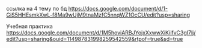 ссылка на 4 тему по бд 
https://docs.google.com/document/d/1-GiS5HHEsmkXwL-f8Ma9wUjM9tnaMzfC5nnqWZ1OcCU/edit?usp=sharing

Учебная практика https://docs.google.com/document/d/1M5hoviARBJYojxXxwwXiKiifvC3gI7lj/edit?usp=sharing&ouid=114987831998259542559&rtpof=true&sd=true
